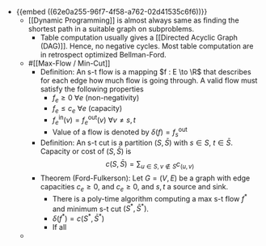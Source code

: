 - {{embed ((62e0a255-96f7-4f58-a762-02d41535c6f6))}}
	- [[Dynamic Programming]] is almost always same as finding the shortest path in a suitable graph on subproblems.
		- Table computation usually gives a [[Directed Acyclic Graph (DAG)]]. Hence, no negative cycles. Most table computation are in retrospect optimized Bellman-Ford.
	- #[[Max-Flow / Min-Cut]]
		- Definition: An s-t flow is a mapping $f : E \to \R$ that describes for each edge how much flow is going through. A valid flow must satisfy the following properties
			- $f_e \ge 0\  \forall e$ (non-negativity)
			- $f_e \le c_e \ \forall e$ (capacity)
			- ${f^\mathrm{in}_e(v)} = f^\mathrm{out}_e(v) \ \forall v \ne s,t$
			- Value of a flow is denoted by $\delta(f) = f^\mathrm{out}_s$
		- Definition: An s-t cut is a partition $(S, \bar{S})$ with $s \in S$, $t \in \bar{S}$. Capacity or cost of $(S , \bar{S})$ is
		  $$
		  c(S, \bar{S}) = \sum_{u \in S, v \notin S} c_{(u,v)}
		  $$
		- Theorem (Ford-Fulkerson): Let $G = (V,E)$ be a graph with edge capacities $c_e \ge 0$, and $c_e \ge 0$, and $s,t$ a source and sink.
			- There is a poly-time algorithm computing a max s-t flow $f^*$ and minimum s-t cut $(S^*, \bar{S}^*)$.
			- $\delta(f^*) = c(S^*, \bar{S}^*)$
			- If all
	-